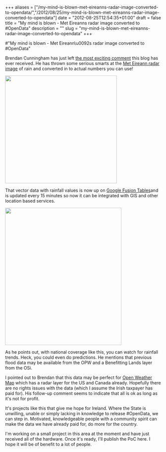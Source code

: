 +++
aliases = ["/my-mind-is-blown-met-eireanns-radar-image-converted-to-opendata/","/2012/08/25/my-mind-is-blown-met-eireanns-radar-image-converted-to-opendata"]
date = "2012-08-25T12:54:35+01:00"
draft = false
title = "My mind is blown - Met Eireanns radar image converted to #OpenData"
description = ""
slug = "my-mind-is-blown-met-eireanns-radar-image-converted-to-opendata"
+++

#"My mind is blown - Met Eireann\u0092s radar image converted to #OpenData"

Brendan Cunningham has just left <a href="http://conoroneill.net/bandon-flood-data-fews-now-available-on-cosmpachube/#comment-2311">the most exciting comment</a> this blog has ever received. He has thrown some serious smarts at the <a href="http://www.met.ie/weathermaps/Web_radar.gif">Met Eireann radar image</a> of rain and converted in to actual numbers you can use!

<a href="http://www.met.ie/weathermaps/Web_radar.gif"><img class="aligncenter" src="http://www.met.ie/weathermaps/Web_radar.gif" alt="" width="360" height="347" /></a>

That vector data with rainfall values is now up on <a href="https://www.google.com/fusiontables/DataSource?docid=1E0Z4OTUfKXHzaLzFQT3aLlzJ-9LeWwcoCFyHsXk">Google Fusion Tables</a>and is updated every 15 minutes so now it can be integrated with GIS and other location based services.

<a href="https://www.google.com/fusiontables/DataSource?docid=1E0Z4OTUfKXHzaLzFQT3aLlzJ-9LeWwcoCFyHsXk"><img class="size-full wp-image-835 aligncenter" title="fusion" src="https://d2j17b10ywb1i7.cloudfront.net/wp-content/uploads/2012/08/fusion.png" alt="" width="375" height="442" /></a>

As he points out, with national coverage like this, you can watch for rainfall trends. Heck, you could even do predictions. He mentions that previous flood data may be available from the OPW and a Benefitting Lands layer from the OSi.

I pointed out to Brendan that this data may be perfect for <a href="http://openweathermap.org/">Open Weather Map</a> which has a radar layer for the US and Canada already. Hopefully there are no rights issues with the data (which I assume the Irish taxpayer has paid for). His follow-up comment seems to indicate that all is ok as long as it's not for profit.

It's projects like this that give me hope for Ireland. Where the State is unwilling, unable or simply lacking in knowledge to release #OpenData, we can step in. Motivated, knowledgeable people with a community spirit can make the data we have already paid for, do more for the country.

I'm working on a small project in this area at the moment and have just received all of the hardware. Once it's ready, I'll publish the PoC here. I hope it will be of benefit to a lot of people.

&nbsp;